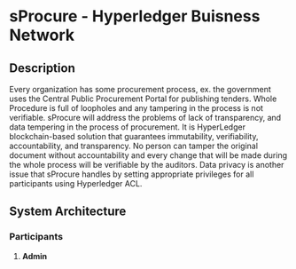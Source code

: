 # sProcure - Hyperledger Buisness Network

## Description
Every organization has some procurement process, ex.  the government uses the Central Public Procurement Portal for publishing tenders. Whole Procedure is full of loopholes and any tampering in the process is not verifiable.
sProcure will address the problems of lack of transparency, and data tempering in the process of procurement.
It is HyperLedger blockchain-based solution that guarantees immutability, verifiability, accountability, and transparency. No person can tamper the original document without accountability and every change that will be made during the whole process will be verifiable by the auditors. Data privacy is another issue that sProcure handles by setting appropriate privileges for all participants using Hyperledger ACL.

## System Architecture

### Participants

1. **Admin**
